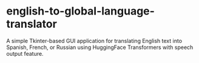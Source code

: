 # english-to-global-language-translator
A simple Tkinter-based GUI application for translating English text into Spanish, French, or Russian using HuggingFace Transformers with speech output feature.
